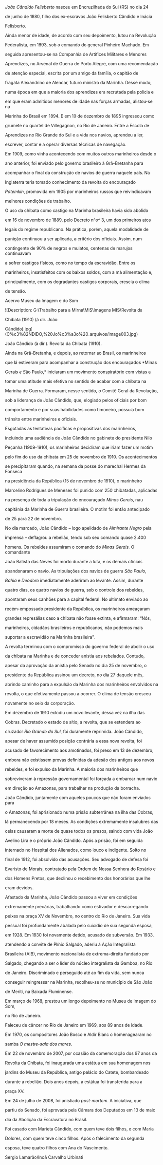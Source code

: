 

*João Cândido Felisberto* nasceu em Encruzilhada do Sul (RS) no dia 24

de junho de 1880, filho dos ex-escravos João Felisberto Cândido e Inácia

Felisberto.



Ainda menor de idade, de acordo com seu depoimento, lutou na Revolução

Federalista, em 1893, sob o comando do general Pinheiro Machado. Em

seguida apresentou-se na Companhia de Artífices Militares e Menores

Aprendizes, no Arsenal de Guerra de Porto Alegre, com uma recomendação

de atenção especial, escrita por um amigo da família, o capitão de

fragata Alexandrino de Alencar, futuro ministro da Marinha. Desse modo,

numa época em que a maioria dos aprendizes era recrutada pela polícia e

em que eram admitidos menores de idade nas forças armadas, alistou-se na

Marinha do Brasil em 1894. E em 10 de dezembro de 1895 ingressou como

grumete no quartel de Villegagnon, no Rio de Janeiro. Entre a Escola de

Aprendizes no Rio Grande do Sul e a vida nos navios, aprendeu a ler,

escrever, contar e a operar diversas técnicas de navegação.



Em 1909, como vinha acontecendo com muitos outros marinheiros desde o

ano anterior, foi enviado pelo governo brasileiro à Grã-Bretanha para

acompanhar o final da construção de navios de guerra naquele país. Na

Inglaterra teria tomado conhecimento da revolta do encouraçado

*Potemkin*, promovida em 1905 por marinheiros russos que reivindicavam

melhores condições de trabalho.



O uso da chibata como castigo na Marinha brasileira havia sido abolido

em 16 de novembro de 1889, pelo Decreto n^o^ 3, um dos primeiros atos

legais do regime republicano. Na prática, porém, aquela modalidade de

punição continuou a ser aplicada, a critério dos oficiais. Assim, num

contingente de 90% de negros e mulatos, centenas de marujos continuavam

a sofrer castigos físicos, como no tempo da escravidão. Entre os

marinheiros, insatisfeitos com os baixos soldos, com a má alimentação e,

principalmente, com os degradantes castigos corporais, crescia o clima

de tensão.



Acervo Museu da Imagem e do Som



![Description: G:\\Trabalho para a Mirna\\MIS\\Imagens MIS\\Revolta da

Chibata (1910) (à dir. João

Cândido).jpg](C%c3%82NDIDO,%20Jo%c3%a3o%20_arquivos/image003.jpg)



João Cândido (à dir.). Revolta da Chibata (1910).



Ainda na Grã-Bretanha, e depois, ao retornar ao Brasil, os marinheiros

que lá estiveram para acompanhar a construção dos encouraçados *Minas

Gerai*s e S*ão Paulo,* iniciaram um movimento conspiratório com vistas a

tomar uma atitude mais efetiva no sentido de acabar com a chibata na

Marinha de Guerra. Formaram, nesse sentido, o Comitê Geral da Revolução,

sob a liderança de João Cândido, que, elogiado pelos oficiais por bom

comportamento e por suas habilidades como timoneiro, possuía bom

trânsito entre marinheiros e oficiais.



Esgotadas as tentativas pacíficas e propositivas dos marinheiros,

incluindo uma audiência de João Cândido no gabinete do presidente Nilo

Peçanha (1909-1910), os marinheiros decidiram que iriam fazer um motim

pelo fim do uso da chibata em 25 de novembro de 1910. Os acontecimentos

se precipitaram quando, na semana da posse do marechal Hermes da Fonseca

na presidência da República (15 de novembro de 1910), o marinheiro

Marcelino Rodrigues de Meneses foi punido com 250 chibatadas, aplicadas

na presença de toda a tripulação do encouraçado *Minas Gerais*, nau

capitânia da Marinha de Guerra brasileira. O motim foi então antecipado

de 25 para 22 de novembro.



No dia marcado, João Cândido – logo apelidado de *Almirante Negro* pela

imprensa – deflagrou a rebelião, tendo sob seu comando quase 2.400

homens. Os rebeldes assumiram o comando do *Minas Gerais.* O comandante

João Batista das Neves foi morto durante a luta, e os demais oficiais

abandonaram o navio. As tripulações dos navios de guerra *São Paulo*,

*Bahia* e *Deodoro* imediatamente aderiram ao levante. Assim, durante

quatro dias, os quatro navios de guerra, sob o controle dos rebeldes,

apontaram seus canhões para a capital federal. No ultimato enviado ao

recém-empossado presidente da República, os marinheiros ameaçaram

grandes represálias caso a chibata não fosse extinta, e afirmaram: “Nós,

marinheiros, cidadãos brasileiros e republicanos, não podemos mais

suportar a escravidão na Marinha brasileira”.



A revolta terminou com o compromisso do governo federal de abolir o uso

da chibata na Marinha e de conceder anistia aos rebelados. Contudo,

apesar da aprovação da anistia pelo Senado no dia 25 de novembro, o

presidente da República assinou um decreto, no dia 27 daquele mês,

abrindo caminho para a expulsão da Marinha dos marinheiros envolvidos na

revolta, o que efetivamente passou a ocorrer. O clima de tensão cresceu

novamente no seio da corporação.



Em dezembro de 1910 eclodiu um novo levante, dessa vez na ilha das

Cobras. Decretado o estado de sítio, a revolta, que se estendera ao

cruzador *Rio Grande do Sul*, foi duramente reprimida. João Cândido,

apesar de haver assumido posição contrária a essa nova revolta, foi

acusado de favorecimento aos amotinados, foi preso em 13 de dezembro,

embora não existissem provas definidas da adesão dos antigos aos novos

rebeldes, e foi expulso da Marinha. A maioria dos marinheiros que

sobreviveram à repressão governamental foi forçada a embarcar num navio

em direção ao Amazonas, para trabalhar na produção da borracha.



João Cândido, juntamente com aqueles poucos que não foram enviados para

o Amazonas, foi aprisionado numa prisão subterrânea na ilha das Cobras,

lá permanecendo por 18 meses. As condições extremamente insalubres das

celas causaram a morte de quase todos os presos, saindo com vida João

Avelino Lira e o próprio João Cândido. Após a prisão, foi em seguida

internado no Hospital dos Alienados, como louco e indigente. Solto no

final de 1912, foi absolvido das acusações. Seu advogado de defesa foi

Evaristo de Morais, contratado pela Ordem de Nossa Senhora do Rosário e

dos Homens Pretos, que declinou o recebimento dos honorários que lhe

eram devidos.



Afastado da Marinha, João Cândido passou a viver em condições

extremamente precárias, trabalhando como estivador e descarregando

peixes na praça XV de Novembro, no centro do Rio de Janeiro. Sua vida

pessoal foi profundamente abalada pelo suicídio de sua segunda esposa,

em 1928. Em 1930 foi novamente detido, acusado de subversão. Em 1933,

atendendo a convite de Plínio Salgado, aderiu à Ação Integralista

Brasileira (AIB), movimento nacionalista de extrema-direita fundado por

Salgado, chegando a ser o líder do núcleo integralista da Gamboa, no Rio

de Janeiro. Discriminado e perseguido até ao fim da vida, sem nunca

conseguir reingressar na Marinha, recolheu-se no município de São João

de Meriti, na Baixada Fluminense.



Em março de 1968, prestou um longo depoimento no Museu de Imagem do Som,

no Rio de Janeiro.



Faleceu de câncer no Rio de Janeiro em 1969, aos 89 anos de idade.



Em 1970, os compositores João Bosco e Aldir Blanc o homenagearam no

samba *O mestre-sala dos mares*.



Em 22 de novembro de 2007, por ocasião da comemoração dos 97 anos da

Revolta da Chibata, foi inaugurada uma estátua em sua homenagem nos

jardins do Museu da República, antigo palácio do Catete, bombardeado

durante a rebelião. Dois anos depois, a estátua foi transferida para a

praça XV.



Em 24 de julho de 2008, foi anistiado *post-mortem*. A iniciativa, que

partiu do Senado, foi aprovada pela Câmara dos Deputados em 13 de maio

dia da Abolição da Escravatura no Brasil.



Foi casado com Marieta Cândido, com quem teve dois filhos, e com Maria

Dolores, com quem teve cinco filhos. Após o falecimento da segunda

esposa, teve quatro filhos com Ana do Nascimento.



Sergio Lamarão/Inoã Carvalho Urbinati



